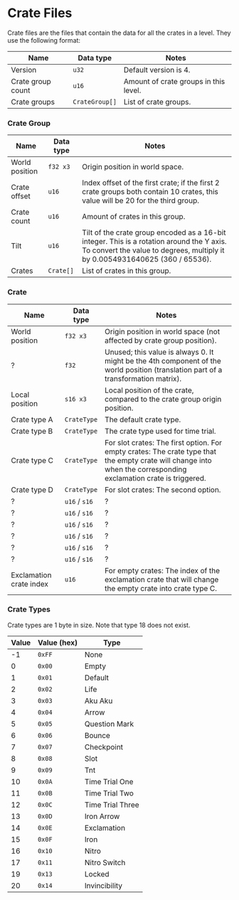 ﻿# Crate Files

Crate files are the files that contain the data for all the crates in a level. They use the following format:

| Name              | Data type      | Notes                                 |
|-------------------|----------------|---------------------------------------|
| Version           | `u32`          | Default version is 4.                 |
| Crate group count | `u16`          | Amount of crate groups in this level. |
| Crate groups      | `CrateGroup[]` | List of crate groups.                 |

### Crate Group

| Name           | Data type | Notes                                                                                                                                                                     |
|----------------|-----------|---------------------------------------------------------------------------------------------------------------------------------------------------------------------------|
| World position | `f32 x3`  | Origin position in world space.                                                                                                                                           |
| Crate offset   | `u16`     | Index offset of the first crate; if the first 2 crate groups both contain 10 crates, this value will be 20 for the third group.                                           |
| Crate count    | `u16`     | Amount of crates in this group.                                                                                                                                           |
| Tilt           | `u16`     | Tilt of the crate group encoded as a 16-bit integer. This is a rotation around the Y axis. To convert the value to degrees, multiply it by 0.0054931640625 (360 / 65536). |
| Crates         | `Crate[]` | List of crates in this group.                                                                                                                                             |

### Crate

| Name                    | Data type     | Notes                                                                                                                                                            |
|-------------------------|---------------|------------------------------------------------------------------------------------------------------------------------------------------------------------------|
| World position          | `f32 x3`      | Origin position in world space (not affected by crate group position).                                                                                           |
| ?                       | `f32`         | Unused; this value is always 0. It might be the 4th component of the world position (translation part of a transformation matrix).                               |
| Local position          | `s16 x3`      | Local position of the crate, compared to the crate group origin position.                                                                                        |
| Crate type A            | `CrateType`   | The default crate type.                                                                                                                                          |
| Crate type B            | `CrateType`   | The crate type used for time trial.                                                                                                                              |
| Crate type C            | `CrateType`   | For slot crates: The first option. For empty crates: The crate type that the empty crate will change into when the corresponding exclamation crate is triggered. |
| Crate type D            | `CrateType`   | For slot crates: The second option.                                                                                                                              |
| ?                       | `u16` / `s16` | ?                                                                                                                                                                |
| ?                       | `u16` / `s16` | ?                                                                                                                                                                |
| ?                       | `u16` / `s16` | ?                                                                                                                                                                |
| ?                       | `u16` / `s16` | ?                                                                                                                                                                |
| ?                       | `u16` / `s16` | ?                                                                                                                                                                |
| ?                       | `u16` / `s16` | ?                                                                                                                                                                |
| Exclamation crate index | `u16`         | For empty crates: The index of the exclamation crate that will change the empty crate into crate type C.                                                         |

### Crate Types

Crate types are 1 byte in size. Note that type 18 does not exist.

| Value | Value (hex) | Type             |
|-------|-------------|------------------|
| -1    | `0xFF`      | None             |
| 0     | `0x00`      | Empty            |
| 1     | `0x01`      | Default          |
| 2     | `0x02`      | Life             |
| 3     | `0x03`      | Aku Aku          |
| 4     | `0x04`      | Arrow            |
| 5     | `0x05`      | Question Mark    |
| 6     | `0x06`      | Bounce           |
| 7     | `0x07`      | Checkpoint       |
| 8     | `0x08`      | Slot             |
| 9     | `0x09`      | Tnt              |
| 10    | `0x0A`      | Time Trial One   |
| 11    | `0x0B`      | Time Trial Two   |
| 12    | `0x0C`      | Time Trial Three |
| 13    | `0x0D`      | Iron Arrow       |
| 14    | `0x0E`      | Exclamation      |
| 15    | `0x0F`      | Iron             |
| 16    | `0x10`      | Nitro            |
| 17    | `0x11`      | Nitro Switch     |
| 19    | `0x13`      | Locked           |
| 20    | `0x14`      | Invincibility    |
